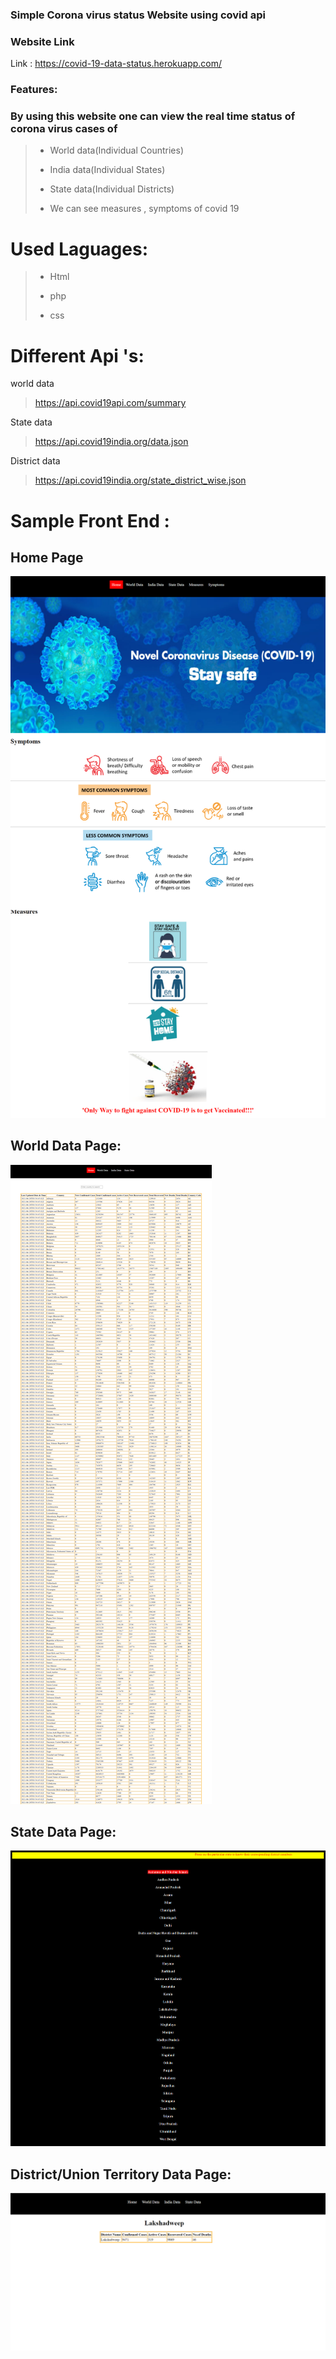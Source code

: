 ### Simple Corona virus status Website using covid api

### Website Link
Link : https://covid-19-data-status.herokuapp.com/


### Features:
### By using this website one can view the real time status of corona virus cases of

> * World data(Individual Countries)
> 
> * India data(Individual States)
> 
>  * State data(Individual Districts)
> 
> * We can see measures , symptoms of covid 19

# Used Laguages:
> * Html
> 
> *  php
> 
> * css

# Different  Api 's:
world data
> https://api.covid19api.com/summary

State data
> https://api.covid19india.org/data.json
> 
District data
> https://api.covid19india.org/state_district_wise.json


# Sample Front End :

## Home Page
![Image](images/HomePage.png)

## World Data Page:
![Image](images/World%20Data.png)
## State Data Page:
![Image](images/State%20Data.png)

## District/Union Territory Data Page:
![Image](images/DistrictData.png)
